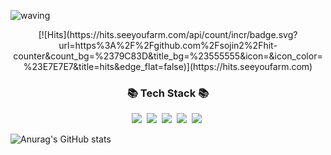 ![waving](https://capsule-render.vercel.app/api?type=waving&height=200&text=Hi&nbsp;&nbsp;I'm&nbsp;&nbsp;Sojin&nbsp;!&nbsp;🐥&fontAlign=50&fontAlignY=40&fontColor=FFFFFF&color=#F3E9FF)

<p align="center">
[![Hits](https://hits.seeyoufarm.com/api/count/incr/badge.svg?url=https%3A%2F%2Fgithub.com%2Fsojin2%2Fhit-counter&count_bg=%2379C83D&title_bg=%23555555&icon=&icon_color=%23E7E7E7&title=hits&edge_flat=false)](https://hits.seeyoufarm.com)
</p>

<h3 align="center">📚 Tech Stack 📚</h3>
<p align="center">
    <img src="https://img.shields.io/badge/iOS-000000?style=flat-square&logo=Swift&logoColor=white"/></a>&nbsp
    <img src="https://img.shields.io/badge/Swift-F05138?style=flat-square&logo=Swift&logoColor=white"/></a>&nbsp
    <img src="https://img.shields.io/badge/Xcode-147EFB?style=flat-square&logo=Swift&logoColor=white"/></a>&nbsp
    <img src="https://img.shields.io/badge/ReactiveX-B7178C?style=flat-square&logo=Swift&logoColor=white"/></a>&nbsp
    <img src="https://img.shields.io/badge/Python-3766AB?style=flat-square&logo=Python&logoColor=white"/></a>&nbsp 
</p>

![Anurag's GitHub stats](https://github-readme-stats.vercel.app/api?username=sojin2&show_icons=true&theme=radical)
